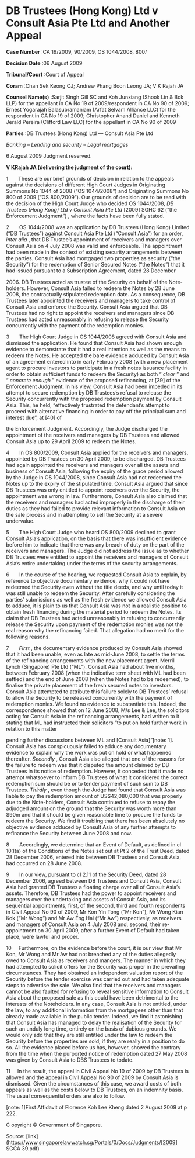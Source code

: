 # DB Trustees (Hong Kong) Ltd v Consult Asia Pte Ltd and Another Appeal 



**Case Number** :CA 19/2009, 90/2009, OS 1044/2008, 800/ 

**Decision Date** :06 August 2009 

**Tribunal/Court** :Court of Appeal 

**Coram** :Chan Sek Keong CJ; Andrew Phang Boon Leong JA; V K Rajah JA 

**Counsel Name(s)** :Sarjit Singh Gill SC and Koh Junxiang (Shook Lin & Bok LLP) for the appellant in CA No 19 of 2009/respondent in CA No 90 of 2009; Ernest Yogarajah Balasubramaniam (Arfat Selvam Alliance LLC) for the respondent in CA No 19 of 2009; Christopher Anand Daniel and Kenneth Jerald Pereira (Clifford Law LLC) for the appellant in CA No 90 of 2009 

**Parties** :DB Trustees (Hong Kong) Ltd — Consult Asia Pte Ltd 

_Banking_ – _Lending and security_ – _Legal mortgages_ 

6 August 2009 Judgment reserved. 

**V KRajah JA (delivering the judgment of the court):** 

1       These are our brief grounds of decision in relation to the appeals against the decisions of different High Court Judges in Originating Summons No 1044 of 2008 (“OS 1044/2008”) and Originating Summons No 800 of 2009 (“OS 800/2009”). Our grounds of decision are to be read with the decision of the High Court Judge who decided OS 1044/2008, _DB Trustees (Hong Kong) Ltd v Consult Asia Pte Ltd_ <span class="citation">[2009] SGHC 62</span> (“the Enforcement Judgment”) , where the facts have been fully stated. 

2       OS 1044/2008 was an application by DB Trustees (Hong Kong) Limited (“DB Trustees”) against Consult Asia Pte Ltd (“Consult Asia”) for an order, _inter alia_ , that DB Trustee’s appointment of receivers and managers over Consult Asia on 4 July 2008 was valid and enforceable. The appointment had been made in the context of existing security arrangements between the parties. Consult Asia had mortgaged two properties as security (“the Security”) for the redemption of Senior Secured Notes (“the Notes”) that it had issued pursuant to a Subscription Agreement, dated 28 December 

2006\. DB Trustees acted as trustee of the Security on behalf of the Note-holders. However, Consult Asia failed to redeem the Notes by 28 June 2008, the contractually stipulated redemption date. As a consequence, DB Trustees later appointed the receivers and managers to take control of Consult Asia and enforce the Security. Consult Asia argued that DB Trustees had no right to appoint the receivers and managers since DB Trustees had acted unreasonably in refusing to release the Security concurrently with the payment of the redemption monies. 

3       The High Court Judge in OS 1044/2008 agreed with Consult Asia and dismissed the application. He found that Consult Asia had shown enough evidence to demonstrate that it had a real intention as well as the means to redeem the Notes. He accepted the bare evidence adduced by Consult Asia of an agreement entered into in early February 2008 (with a new placement agent to procure investors to participate in a fresh notes issuance facility in order to obtain sufficient funds to redeem the Security) as both “ _clear_ ” and “ _concrete enough_ ” evidence of the proposed refinancing, at [39] of the Enforcement Judgment. In his view, Consult Asia had been impeded in its attempt to secure redemption by DB Trustees’s refusal to release the Security concurrently with the proposed redemption payment by Consult Asia. This, he held, “effectively frustrated the defendant’s attempt to proceed with alternative financing in order to pay off the principal sum and interest due”, at [40] of 


the Enforcement Judgment. Accordingly, the Judge discharged the appointment of the receivers and managers by DB Trustees and allowed Consult Asia up to 29 April 2009 to redeem the Notes. 

4       In OS 800/2009, Consult Asia applied for the receivers and managers, appointed by DB Trustees on 30 April 2009, to be discharged. DB Trustees had again appointed the receivers and managers over all the assets and business of Consult Asia, following the expiry of the grace period allowed by the Judge in OS 1044/2008, since Consult Asia had not redeemed the Notes up to the expiry of the stipulated time. Consult Asia argued that since DB Trustees was only entitled to appoint receivers over the Security, the appointment was wrong in law. Furthermore, Consult Asia also claimed that the receivers and managers had acted improperly in the discharge of their duties as they had failed to provide relevant information to Consult Asia on the sale process and in attempting to sell the Security at a severe undervalue. 

5       The High Court Judge who heard OS 800/2009 declined to grant Consult Asia’s application, on the basis that there was insufficient evidence before him to indicate that there was any breach of duty on the part of the receivers and managers. The Judge did not address the issue as to whether DB Trustees were entitled to appoint the receivers and managers of Consult Asia’s entire undertaking under the terms of the security arrangements. 

6       In the course of the hearing, we requested Consult Asia to explain, by reference to objective documentary evidence, why it could not have redeemed the Security even without the title deeds, and why until today it was still unable to redeem the Security. After carefully considering the parties’ submissions as well as the fresh evidence we allowed Consult Asia to adduce, it is plain to us that Consult Asia was not in a realistic position to obtain fresh financing during the material period to redeem the Notes. Its claim that DB Trustees had acted unreasonably in refusing to concurrently release the Security upon payment of the redemption monies was not the real reason why the refinancing failed. That allegation had no merit for the following reasons. 

7       _First_ , the documentary evidence produced by Consult Asia showed that it had been unable, even as late as mid-June 2008, to settle the terms of the refinancing arrangements with the new placement agent, Merrill Lynch (Singapore) Pte Ltd (“ML”). Consult Asia had about five months, between February 2008 (when the indicative term sheet with ML had been settled) and the end of June 2008 (when the Notes had to be redeemed), to finalise the private placement of the fresh secured notes to investors. Consult Asia attempted to attribute this failure solely to DB Trustees’ refusal to allow the Security to be released concurrently with the payment of redemption monies. We found no evidence to substantiate this. Indeed, the correspondence showed that on 12 June 2008, M/s Lee & Lee, the solicitors acting for Consult Asia in the refinancing arrangements, had written to it stating that ML had instructed their solicitors “to put on hold further work in relation to this matter 

pending further discussions between ML and [Consult Asia]”[note: 1]. Consult Asia has conspicuously failed to adduce any documentary evidence to explain why the work was put on hold or what happened thereafter. _Secondly_ , Consult Asia also alleged that one of the reasons for the failure to redeem was that it disputed the amount claimed by DB Trustees in its notice of redemption. However, it conceded that it made no attempt whatsoever to inform DB Trustees of what it considered the correct redemption sum should be or to tender payment of such sum to DB Trustees. _Thirdly_ , even though the Judge had found that Consult Asia was liable to pay the redemption amount of US$42,080,000 that was properly due to the Note-holders, Consult Asia continued to refuse to repay the adjudged amount on the ground that the Security was worth more than $90m and that it should be given reasonable time to procure the funds to redeem the Security. We find it troubling that there has been absolutely no objective evidence adduced by Consult Asia of any further attempts to refinance the Security between June 2008 and now. 


8       Accordingly, we determine that an Event of Default, as defined in cl 10.1(a) of the Conditions of the Notes set out at Pt 2 of the Trust Deed, dated 28 December 2006, entered into between DB Trustees and Consult Asia, had occurred on 28 June 2008. 

9       In our view, pursuant to cl 2.11 of the Security Deed, dated 28 December 2006, agreed between DB Trustees and Consult Asia, Consult Asia had granted DB Trustees a floating charge over all of Consult Asia’s assets. Therefore, DB Trustees had the power to appoint receivers and managers over the undertaking and assets of Consult Asia, and its sequential appointments, first, of the second, third and fourth respondents in Civil Appeal No 90 of 2009, Mr Kon Yin Tong (“Mr Kon”), Mr Wong Kian Kok (“Mr Wong”) and Mr Aw Eng Hai (“Mr Aw”) respectively, as receivers and managers of Consult Asia on 4 July 2008 and, second, their re-appointment on 30 April 2009, after a further Event of Default had taken place, were lawful and proper. 

10     Furthermore, on the evidence before the court, it is our view that Mr Kon, Mr Wong and Mr Aw had not breached any of the duties allegedly owed to Consult Asia as receivers and mangers. The manner in which they had attempted to solicit offers for the Security was proper in the prevailing circumstances. They had obtained an independent valuation report of the Security before the tender exercise was carried out and had taken adequate steps to advertise the sale. We also find that the receivers and managers cannot be also faulted for refusing to reveal sensitive information to Consult Asia about the proposed sale as this could have been detrimental to the interests of the Noteholders. In any case, Consult Asia is not entitled, under the law, to any additional information from the mortgagees other than that already made available in the public tender. Indeed, we find it astonishing that Consult Asia has managed to delay the realisation of the Security for such an unduly long time, entirely on the basis of dubious grounds. We would only add that they are still entitled under the law to redeem the Security before the properties are sold, if they are really in a position to do so. All the evidence placed before us has, however, showed the contrary from the time when the purported notice of redemption dated 27 May 2008 was given by Consult Asia to DBS Trustees to todate. 

11     In the result, the appeal in Civil Appeal No 19 of 2009 by DB Trustees is allowed and the appeal in Civil Appeal No 90 of 2009 by Consult Asia is dismissed. Given the circumstances of this case, we award costs of both appeals as well as the costs below to DB Trustees, on an indemnity basis. The usual consequential orders are also to follow. 

[note: 1]First Affidavit of Florence Koh Lee Kheng dated 2 August 2009 at p 222. 

 C opyright © Government of Singapore. 


Source: [link](https://www.singaporelawwatch.sg/Portals/0/Docs/Judgments/[2009] SGCA 39.pdf)

